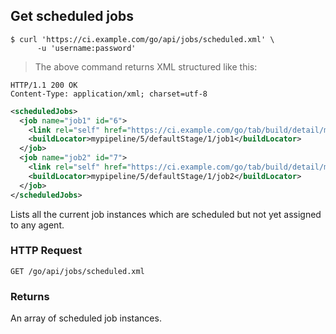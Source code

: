 ## Get scheduled jobs

```shell
$ curl 'https://ci.example.com/go/api/jobs/scheduled.xml' \
      -u 'username:password'
```

> The above command returns XML structured like this:

```http
HTTP/1.1 200 OK
Content-Type: application/xml; charset=utf-8
```

```xml
<scheduledJobs>
  <job name="job1" id="6">
    <link rel="self" href="https://ci.example.com/go/tab/build/detail/mypipeline/5/defaultStage/1/job1"/>
    <buildLocator>mypipeline/5/defaultStage/1/job1</buildLocator>
  </job>
  <job name="job2" id="7">
    <link rel="self" href="https://ci.example.com/go/tab/build/detail/mypipeline/5/defaultStage/1/job2"/>
    <buildLocator>mypipeline/5/defaultStage/1/job2</buildLocator>
  </job>
</scheduledJobs>
```
Lists all the current job instances which are scheduled but not yet assigned to any agent.

### HTTP Request

`GET /go/api/jobs/scheduled.xml`

### Returns

An array of scheduled job instances.
